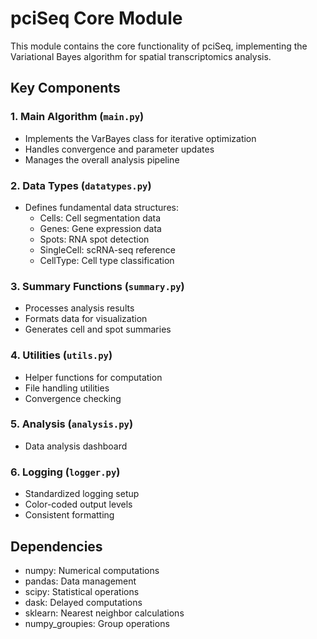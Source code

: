 # pciSeq Core Module

This module contains the core functionality of pciSeq, implementing the Variational Bayes algorithm for spatial transcriptomics analysis.

## Key Components

### 1. Main Algorithm (`main.py`)
- Implements the VarBayes class for iterative optimization
- Handles convergence and parameter updates
- Manages the overall analysis pipeline

### 2. Data Types (`datatypes.py`)
- Defines fundamental data structures:
  * Cells: Cell segmentation data
  * Genes: Gene expression data
  * Spots: RNA spot detection
  * SingleCell: scRNA-seq reference
  * CellType: Cell type classification

### 3. Summary Functions (`summary.py`)
- Processes analysis results
- Formats data for visualization
- Generates cell and spot summaries

### 4. Utilities (`utils.py`)
- Helper functions for computation
- File handling utilities
- Convergence checking

### 5. Analysis (`analysis.py`)
- Data analysis dashboard

### 6. Logging (`logger.py`)
- Standardized logging setup
- Color-coded output levels
- Consistent formatting

## Dependencies
- numpy: Numerical computations
- pandas: Data management
- scipy: Statistical operations
- dask: Delayed computations
- sklearn: Nearest neighbor calculations
- numpy_groupies: Group operations

